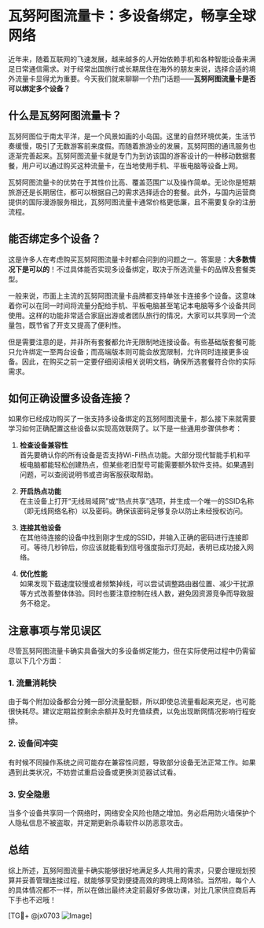 # 瓦努阿图流量卡：多设备绑定，畅享全球网络

近年来，随着互联网的飞速发展，越来越多的人开始依赖手机和各种智能设备来满足日常通信需求。对于经常出国旅行或长期居住在海外的朋友来说，选择合适的境外流量卡显得尤为重要。今天我们就来聊聊一个热门话题——**瓦努阿图流量卡是否可以绑定多个设备？**

## 什么是瓦努阿图流量卡？

瓦努阿图位于南太平洋，是一个风景如画的小岛国。这里的自然环境优美，生活节奏缓慢，吸引了无数游客前来度假。而随着旅游业的发展，瓦努阿图的通讯服务也逐渐完善起来。瓦努阿图流量卡就是专门为到访该国的游客设计的一种移动数据套餐，用户可以通过购买这种流量卡，在当地使用手机、平板电脑等设备上网。

瓦努阿图流量卡的优势在于其性价比高、覆盖范围广以及操作简单。无论你是短期旅游还是长期居住，都可以根据自己的需求选择适合的套餐。此外，与国内运营商提供的国际漫游服务相比，瓦努阿图流量卡通常价格更低廉，且不需要复杂的注册流程。

## 能否绑定多个设备？

这是许多人在考虑购买瓦努阿图流量卡时都会问到的问题之一。答案是：**大多数情况下是可以的**！不过具体能否实现多设备绑定，取决于所选流量卡的品牌及套餐类型。

一般来说，市面上主流的瓦努阿图流量卡品牌都支持单张卡连接多个设备。这意味着你可以在同一时间将流量分配给手机、平板电脑甚至笔记本电脑等多个设备共同使用。这样的功能非常适合家庭出游或者团队旅行的情况，大家可以共享同一个流量包，既节省了开支又提高了便利性。

但是需要注意的是，并非所有套餐都允许无限制地连接设备。有些基础版套餐可能只允许绑定一至两台设备；而高端版本则可能会放宽限制，允许同时连接更多设备。因此，在购买之前一定要仔细阅读相关说明文档，确保所选套餐符合你的实际需求。

## 如何正确设置多设备连接？

如果你已经成功购买了一张支持多设备绑定的瓦努阿图流量卡，那么接下来就需要学习如何正确配置这些设备以实现高效联网了。以下是一些通用步骤供参考：

1. **检查设备兼容性**  
   首先要确认你的所有设备是否支持Wi-Fi热点功能。大部分现代智能手机和平板电脑都能轻松创建热点，但某些老旧型号可能需要额外软件支持。如果遇到问题，可以查阅说明书或咨询客服获取帮助。

2. **开启热点功能**  
   在主设备上打开“无线局域网”或“热点共享”选项，并生成一个唯一的SSID名称（即无线网络名称）以及密码。确保该密码足够复杂以防止未经授权访问。

3. **连接其他设备**  
   在其他待连接的设备中找到刚才生成的SSID，并输入正确的密码进行连接即可。等待几秒钟后，你应该就能看到信号强度指示灯亮起，表明已成功接入网络。

4. **优化性能**  
   如果发现下载速度较慢或者频繁掉线，可以尝试调整路由器位置、减少干扰源等方式改善整体体验。同时也要注意控制在线人数，避免因资源竞争而导致服务不稳定。

## 注意事项与常见误区

尽管瓦努阿图流量卡确实具备强大的多设备绑定能力，但在实际使用过程中仍需留意以下几个方面：

### 1. 流量消耗快
由于每个附加设备都会分摊一部分流量配额，所以即使总流量看起来充足，也可能很快耗尽。建议定期监控剩余余额并及时充值续费，以免出现断网情况影响行程安排。

### 2. 设备间冲突
有时候不同操作系统之间可能存在兼容性问题，导致部分设备无法正常工作。如果遇到此类状况，不妨尝试重启设备或更换浏览器试试看。

### 3. 安全隐患
当多个设备共享同一个网络时，网络安全风险也随之增加。务必启用防火墙保护个人隐私信息不被盗取，并定期更新杀毒软件以防恶意攻击。

## 总结

综上所述，瓦努阿图流量卡确实能够很好地满足多人共用的需求，只要合理规划预算并妥善管理连接过程，就能够享受到便捷高效的跨境上网体验。当然啦，每个人的具体情况都不一样，所以在做出最终决定前最好多做功课，对比几家供应商后再下手也不迟哦！

[TG💪+ @jx0703 ![Image](https://github.com/user-attachments/assets/dbca1d08-cadb-493c-b0ec-ad6f7a83f270)]